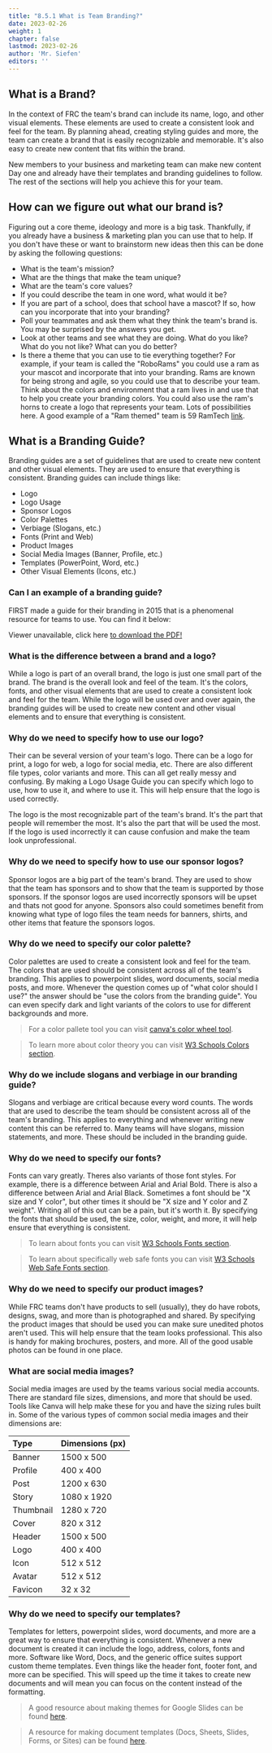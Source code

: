```yaml
---
title: "8.5.1 What is Team Branding?"
date: 2023-02-26
weight: 1
chapter: false
lastmod: 2023-02-26
author: 'Mr. Siefen'
editors: ''
---
```


## What is a Brand?

In the context of FRC the team's brand can include its name, logo, and other visual elements. These elements are used to create a consistent look and feel for the team. By planning ahead, creating styling guides and more, the team can create a brand that is easily recognizable and memorable. It's also easy to create new content that fits within the brand.

New members to your business and marketing team can make new content Day one and already have their templates and branding guidelines to follow. The rest of the sections will help you achieve this for your team.

## How can we figure out what our brand is?

Figuring out a core theme, ideology and more is a big task. Thankfully, if you already have a business & marketing plan you can use that to help. If you don't have these or want to brainstorm new ideas then this can be done by asking the following questions:

* What is the team's mission?
* What are the things that make the team unique?
* What are the team's core values?
* If you could describe the team in one word, what would it be?
* If you are part of a school, does that school have a mascot? If so, how can you incorporate that into your branding?
* Poll your teammates and ask them what they think the team's brand is. You may be surprised by the answers you get.
* Look at other teams and see what they are doing. What do you like? What do you not like? What can you do better?
* Is there a theme that you can use to tie everything together? For example, if your team is called the "RoboRams" you could use a ram as your mascot and incorporate that into your branding. Rams are known for being strong and agile, so you could use that to describe your team. Think about the colors and environment that a ram lives in and use that to help you create your branding colors. You could also use the ram's horns to create a logo that represents your team. Lots of possibilities here. A good example of a "Ram themed" team is 59 RamTech [link](https://www.ramtech59.com/).

## What is a Branding Guide?

Branding guides are a set of guidelines that are used to create new content and other visual elements. They are used to ensure that everything is consistent. Branding guides can include things like:

* Logo
* Logo Usage
* Sponsor Logos
* Color Palettes
* Verbiage (Slogans, etc.)
* Fonts (Print and Web)
* Product Images
* Social Media Images (Banner, Profile, etc.)
* Templates (PowerPoint, Word, etc.)
* Other Visual Elements (Icons, etc.)

### Can I an example of a branding guide?

FIRST made a guide for their branding in 2015 that is a phenomenal resource for teams to use. You can find it below:

<object data="https://www.firstinspires.org/sites/default/files/uploads/resource_library/first-brand-guidelines-web-2015.pdf" type="application/pdf" width="75%" height="700px">
  <p>Viewer unavailable, click here <a href="https://www.firstinspires.org/sites/default/files/uploads/resource_library/first-brand-guidelines-web-2015.pdf">to download the PDF!</a></p>
</object>

### What is the difference between a brand and a logo?

While a logo is part of an overall brand, the logo is just one small part of the brand. The brand is the overall look and feel of the team. It's the colors, fonts, and other visual elements that are used to create a consistent look and feel for the team. While the logo will be used over and over again, the branding guides will be used to create new content and other visual elements and to ensure that everything is consistent.

### Why do we need to specify how to use our logo?

Their can be several version of your team's logo. There can be a logo for print, a logo for web, a logo for social media, etc. There are also different file types, color variants and more. This can all get really messy and confusing. By making a Logo Usage Guide you can specify which logo to use, how to use it, and where to use it. This will help ensure that the logo is used correctly.

The logo is the most recognizable part of the team's brand. It's the part that people will remember the most. It's also the part that will be used the most. If the logo is used incorrectly it can cause confusion and make the team look unprofessional.

### Why do we need to specify how to use our sponsor logos?

Sponsor logos are a big part of the team's brand. They are used to show that the team has sponsors and to show that the team is supported by those sponsors. If the sponsor logos are used incorrectly sponsors will be upset and thats not good for anyone. Sponsors also could sometimes benefit from knowing what type of logo files the team needs for banners, shirts, and other items that feature the sponsors logos.

### Why do we need to specify our color palette?

Color palettes are used to create a consistent look and feel for the team. The colors that are used should be consistent across all of the team's branding. This applies to powerpoint slides, word documents, social media posts, and more. Whenever the question comes up of "what color should I use?" the answer should be "use the colors from the branding guide". You can even specify dark and light variants of the colors to use for different backgrounds and more.

> For a color pallete tool you can visit [canva's color wheel tool](https://www.canva.com/colors/color-wheel/).

> To learn more about color theory you can visit [W3 Schools Colors section](https://www.w3schools.com/colors/default.asp).

### Why do we include slogans and verbiage in our branding guide?

Slogans and verbiage are critical because every word counts. The words that are used to describe the team should be consistent across all of the team's branding. This applies to everything and whenever writing new content this can be referred to. Many teams will have slogans, mission statements, and more. These should be included in the branding guide.

### Why do we need to specify our fonts?

Fonts can vary greatly. Theres also variants of those font styles. For example, there is a difference between Arial and Arial Bold. There is also a difference between Arial and Arial Black. Sometimes a font should be "X size and Y color", but other times it should be "X size and Y color and Z weight". Writing all of this out can be a pain, but it's worth it. By specifying the fonts that should be used, the size, color, weight, and more, it will help ensure that everything is consistent.

> To learn about fonts you can visit [W3 Schools Fonts section](https://www.w3schools.com/cssref/pr_font_font.php).

> To learn about specifically web safe fonts you can visit [W3 Schools Web Safe Fonts section](https://www.w3schools.com/cssref/css_websafe_fonts.asp).

### Why do we need to specify our product images?

While FRC teams don't have products to sell (usually), they do have robots, designs, swag, and more than is photographed and shared. By specifying the product images that should be used you can make sure unedited photos aren't used. This will help ensure that the team looks professional. This also is handy for making brochures, posters, and more. All of the good usable photos can be found in one place.

### What are social media images?

Social media images are used by the teams various social media accounts. There are standard file sizes, dimensions, and more that should be used. Tools like Canva will help make these for you and have the sizing rules built in. Some of the various types of common social media images and their dimensions are:

| Type | Dimensions (px) |
| :-- | :-- |
| Banner | 1500 x 500 |
| Profile | 400 x 400 |
| Post | 1200 x 630 |
| Story | 1080 x 1920 |
| Thumbnail | 1280 x 720 |
| Cover | 820 x 312 |
| Header | 1500 x 500 |
| Logo | 400 x 400 |
| Icon | 512 x 512 |
| Avatar | 512 x 512 |
| Favicon | 32 x 32 |

### Why do we need to specify our templates?

Templates for letters, powerpoint slides, word documents, and more are a great way to ensure that everything is consistent. Whenever a new document is created it can include the logo, address, colors, fonts and more. Software like Word, Docs, and the generic office suites support custom theme templates. Even things like the header font, footer font, and more can be specified. This will speed up the time it takes to create new documents and will mean you can focus on the content instead of the formatting.

> A good resource about making themes for Google Slides can be found [here](https://support.google.com/a/users/answer/10164039?hl=en).

> A resource for making document templates (Docs, Sheets, Slides, Forms, or Sites) can be found [here](https://support.google.com/a/users/answer/9308885?hl=en).